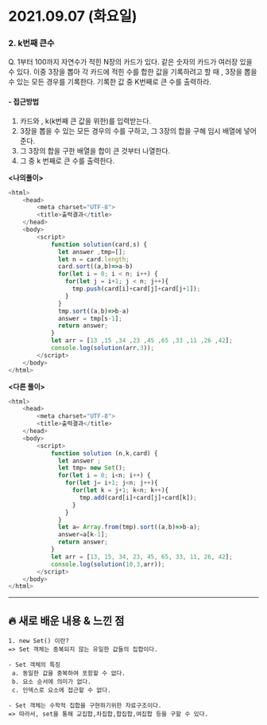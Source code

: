 # 2021.09.07 (화요일)
### **2. k번째 큰수**

Q. 1부터 100까지 자연수가 적힌 N장의 카드가 있다. 같은 숫자의 카드가 여러장 있을 수 있다.
    이중 3장을 뽑아 각 카드에 적힌 수를 합한 값을 기록하려고 할 때 , 3장을 뽑을 수 있는
    모든 경우를 기록한다. 기록한 값 중 K번째로 큰 수를 출력하라.


#### -  접근방법
1. 카드와 , k(k번째 큰 값을 위한)를 입력받는다. 
2. 3장을 뽑을 수 있는 모든 경우의 수를 구하고, 그 3장의 합을 구해 임시 배열에 넣어준다.
3. 그 3장의 합을 구한 배열을 합이 큰 것부터 나열한다. 
4. 그 중 k 번째로 큰 수를 출력한다.


**<나의풀이>**
```javascript
<html>
    <head>
        <meta charset="UTF-8">
        <title>출력결과</title>
    </head>
    <body>
        <script>
            function solution(card,s) {
              let answer ,tmp=[];
              let n = card.length;
              card.sort((a,b)=>a-b)
              for(let i = 0; i < n; i++) {
                for(let j = i+1; j < n; j++){
                  tmp.push(card[i]+card[j]+card[j+1]);
                }
              }
              tmp.sort((a,b)=>b-a)
              answer = tmp[s-1];
              return answer;
            }
            let arr = [13 ,15 ,34 ,23 ,45 ,65 ,33 ,11 ,26 ,42];
            console.log(solution(arr,3));
        </script>
    </body>
</html>
```


**<다른 풀이>**
```javascript
<html>
    <head>
        <meta charset="UTF-8">
        <title>출력결과</title>
    </head>
    <body>
        <script>
            function solution (n,k,card) {
              let answer ;
              let tmp= new Set();
              for(let i = 0; i<n; i++) {
                for(let j= i+1; j<n; j++){
                  for(let k = j+1; k<n; k++){
                    tmp.add(card[i]+card[j]+card[k]);
                  }
                }
              }
              let a= Array.from(tmp).sort((a,b)=>b-a);
              answer=a[k-1];
              return answer;
            }
            let arr = [13, 15, 34, 23, 45, 65, 33, 11, 26, 42];
            console.log(solution(10,3,arr));
        </script>
    </body>
</html>
```

---
##  **🔥 새로 배운 내용 & 느낀 점**
    1. new Set() 이란?
    => Set 객체는 중복되지 않는 유일한 값들의 집합이다.

    - Set 객체의 특징
     a. 동일한 값을 중복하여 포함할 수 없다.
     b. 요소 순서에 의미가 없다.
     c. 인덱스로 요소에 접근할 수 없다.
    
    - Set 객체는 수학적 집합을 구현하기위한 자료구조이다.
    => 따라서, set을 통해 교집합,차집합,합집합,여집합 등을 구할 수 있다.
 